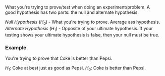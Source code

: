 What you're trying to prove/test when doing an experiment/problem.
A good hypothesis has two parts: the null and alternate hypothesis.

*Null Hypothesis* ($H_{0}$) - What you're trying to prove. Average ass hypothesis.
*Alternate Hypothesis* ($H_{1}$) - Opposite of your ultimate hypothesis. If your testing shows your ultimate hypothesis is false, then your null must be true.

### Example
You're trying to prove that Coke is better than Pepsi.

$H_{1}$: Coke at best just as good as Pepsi.
$H_{0}$: Coke is better than Pepsi.